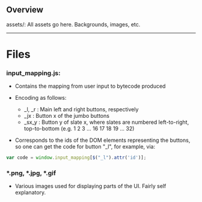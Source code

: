 Overview
-----------------------------------------------------
assets/: All assets go here. Backgrounds, images, etc.

<hr />

Files
=====================================================
### input\_mapping.js:
  * Contains the mapping from user input to bytecode produced

  * Encoding as follows:
    * _l, _r  : Main left and right buttons, respectively
    * _jx     : Button x of the jumbo buttons
    * _sx_y   : Button y of slate x, where slates are numbered left-to-right,
               top-to-bottom (e.g. 1  2  3  ... 16
                                   17 18 19 ... 32)
  * Corresponds to the ids of the DOM elements representing the buttons, so
   one can get the code for button "\_l", for example, via:

```js
var code = window.input_mapping[$("_l").attr('id')];
```

### *.png, *.jpg, *.gif
  * Various images used for displaying parts of the UI. Fairly self explanatory.
